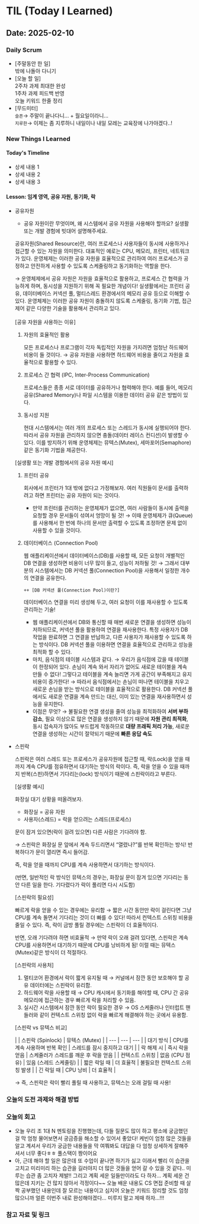 # TIL (Today I Learned)

## Date: 2025-02-10

### Daily Scrum
- [주말동안 한 일] <br>
밖에 나돌아 다니기
- [오늘 할 일] <br>
2주차 과제 최대한 완성 <br>
1주차 과제 피드백 반영 <br>
오늘 키워드 한줄 정리
- [무드미터] <br>
  `슬픈`→ 주말이 끝나다니... + 월요일이라니...
  <br>`지루한`→ 이제는 좀 지루하니 내일이나 내일 모레는 교육장에 나가야겠다..!

### New Things I Learned
#### Today's Timeline
- 상세 내용 1
- 상세 내용 2
- 상세 내용 3

#### Lesson: 임계 영역, 공유 자원, 동기화, 락
- 공유자원
    - 공유 자원이란 무엇이며, 왜 시스템에서 공유 자원을 사용해야 할까요? 실생활 또는 개발 경험에 빗대어 설명해주세요.

    공유자원(Shared Resource)란, 여러 프로세스나 사용자들이 동시에 사용하거나 접근할 수 있는 자원을 의미한다. 대표적인 예로는 CPU, 메모리, 프린터, 네트워크가 있다. 운영체제는 이러한 공유 자원을 효율적으로 관리하여 여러 프로세스가 공정하고 안전하게 사용할 수 있도록 스케줄링하고 동기화하는 역할을 한다.

  → 운영체제에서 공유 자원은 자원을 효율적으로 활용하고, 프로세스 간 협력을 가능하게 하며, 동시성을 지원하기 위해 꼭 필요한 개념이다! 실생활에서는 프린터 공유, 데이터베이스 커넥션 풀, 멀티스레드 환경에서의 메모리 공유 등으로 이해할 수 있다. 운영체제는 이러한 공유 자원이 충돌하지 않도록 스케줄링, 동기화 기법, 접근 제어 같은 다양한 기술을 활용해서 관리하고 있다.
<br><br>
  [공유 자원을 사용하는 이유]

    1. 자원의 효율적인 활용

       모든 프로세스나 프로그램이 각자 독립적인 자원을 가지려면 엄청난 하드웨어 비용이 들 것이다. → 공유 자원을 사용하면 하드웨어 비용을 줄이고 자원을 효율적으로 활용할 수 있다.

    2. 프로세스 간 협력 (IPC, Inter-Process Communication)

       프로세스들은 종종 서로 데이터를 공유하거나 협력해야 한다. 예를 들어, 메모리 공유(Shared Memory)나 파일 시스템을 이용한 데이터 공유 같은 방법이 있다.

    3. 동시성 지원

       현대 시스템에서는 여러 개의 프로세스 또는 스레드가 동시에 실행되어야 한다. 따라서 공유 자원을 관리하지 않으면 충돌(데이터 레이스 컨디션)이 발생할 수 있다. 이를 방지하기 위해 운영체제는 뮤텍스(Mutex), 세마포어(Semaphore)같은 동기화 기법을 제공한다.

    [실생활 또는 개발 경험에서의 공유 자원 예시]
    
    1. 프린터 공유
        
        회사에서 프린터가 1대 밖에 없다고 가정해보자. 여러 직원들이 문서를 출력하려고 하면 프린터는 공유 자원이 되는 것이다.
        
        - 만약 프린터를 관리하는 운영체제가 없으면, 여러 사람들이 동시에 출력을 요청할 경우 문서들이 섞여서 엉망이 될 것! → 이때 운영체제가 큐(Queue)를 사용해서 한 번에 하나의 문서만 출력할 수 있도록 조정하면 문제 없이 사용할 수 있을 것이다.
    2. 데이터베이스 (Connection Pool)
        
        웹 애플리케이션에서 데이터베이스(DB)를 사용할 때, 모든 요청이 개별적인 DB 연결을 생성하면 비용이 너무 많이 들고, 성능이 저하될 것! → 그래서 대부분의 시스템에서는 DB 커넥션 풀(Connection Pool)을 사용해서 일정한 개수의 연결을 공유한다.
        
        `++ [DB 커넥션 풀(Connection Pool)이란?]`
        
        데이터베이스 연결을 미리 생성해 두고, 여러 요청이 이를 재사용할 수 있도록 관리하는 기술!
        
        - 웹 애플리케이션에서 DB와 통신할 때 매번 새로운 연결을 생성하면 성능이 저하되므로, 커넥션 풀을 활용하여 연결을 재사용한다. 특정 사용자가 DB 작업을 완료하면 그 연결을 반납하고, 다른 사용자가 재사용할 수 있도록 하는 방식이다. DB 커넥션 풀을 이용하면 연결을 효율적으로 관리하고 성능을 최적화 할 수 있다.
        - 마치, 음식점의 테이블 시스템과 같다. → 우리가 음식점에 갔을 때 테이블이 한정되어 있다. 손님이 계속 와서 자리가 없어도 새로운 테이블을 계속 만들 수 없다! 그렇다고 테이블을 계속 늘리면 가게 공간이 부족해지고 유지 비용이 증가한다! → 따라서 음식점에서는 손님이 떠나면 테이블을 치우고 새로운 손님을 받는 방식으로 테이블을 효율적으로 활용한다. DB 커넥션 풀에서도 새로운 연결을 계속 만드는 대신, 이미 있는 연결을 재사용하면서 성능을 유지한다.
        - 이점은 무엇? → 불필요한 연결 생성을 줄여 성능을 최적화하여 **서버 부하 감소**, 필요 이상으로 많은 연결을 생성하지 않기 때문에 **자원 관리 최적화**, 동시 접속자가 많아도 부드럽게 작동하므로 **대량 프래픽 처리 가능**, 새로운 연결을 생성하는 시간이 절약되기 때문에 **빠른 응답 속도**


- 스핀락

  스핀락은 여러 스레드 또는 프로세스가 공유자원에 접근할 때, 락(Lock)을 얻을 때까지 계속 CPU를 점유하면서 대기하는 방식의 락이다. 즉, 락을 얻을 수 있을 때까지 반복(스핀)하면서 기다리는(lock) 방식이기 때문에 스핀락이라고 부른다.

  [실생활 예시]

  화장실 대기 상황을 떠올려보자.

    - 화장실 = 공유 자원
    - 사용자(스레드) = 락을 얻으려는 스레드(프로세스)

  문이 잠겨 있으면(락이 걸려 있으면) 다른 사람은 기다려야 함.

  → 스핀락은 화장실 문 앞에서 계속 두드리면서 “열렸나?”를 반복 확인하는 방식! 반복하다가 문이 열리면 즉시 들어감.

  즉, 락을 얻을 때까지 CPU를 계속 사용하면서 대기하는 방식이다.

  (반면, 일반적인 락 방식인 뮤텍스의 경우는, 화장실 문이 잠겨 있으면 기다리는 동안 다른 일을 한다. 기다렸다가 락이 풀리면 다시 시도함)

  [스핀락의 필요성]

  빠르게 락을 얻을 수 있는 경우에는 유리함
  → 짧은 시간 동안만 락이 걸린다면 그냥 CPU를 계속 돌면서 기다리는 것이 더 빠를 수 있다! 따라서 컨텍스트 스위칭 비용을 줄일 수 있다. 즉, 락이 금방 풀릴 경우에는 스핀락이 더 효율적이다.

  반면, 오래 기다려야 하면 비효율적
  → 만약 락이 오래 걸려 있다면, 스핀락은 계속 CPU를 사용하면서 대기하기 때문에 CPU를 낭비하게 됨! 이럴 때는 뮤텍스(Mutex)같은 방식이 더 적절하다.

  [스핀락의 사용처]

    1. 멀티코어 환경에서 락이 짧게 유지될 때
       → 커널에서 잠깐 동안 보호해야 할 공유 데이터에는 스핀락이 유리함.
    2. 하드웨어 락을 사용할 때
       → CPU 캐시에서 동기화를 해야할 때, CPU 간 공유 메모리에 접근하는 경우 빠르게 락을 처리할 수 있음.
    3. 실시간 시스템에서 잠깐 동안 락이 필요한 경우
       → OS 스케줄러나 인터럽트 핸들러와 같이 컨텍스트 스위칭 없이 락을 빠르게 해결해야 하는 곳에서 유용함.

  [스핀락 vs 뮤텍스 비교]

  |  | 스핀락 (Spinlock) | 뮤텍스 (Mutex) |
      | --- | --- | --- |
  | 대기 방식 | CPU를 계속 사용하며 반복 확인 | 스레드를 잠시 중지하고 대기 |
  | 락 해제 시 | 즉시 락을 얻음 | 스케쥴러가 스레드를 깨운 후 락을 얻음 |
  | 컨텍스트 스위칭 | 없음 (CPU 점유) | 있음 (스레드 스케줄링) |
  | 짧은 락일 때 | 더 효율적 | 불필요한 컨텍스트 스위칭 발생 |
  | 긴 락일 때 | CPU 낭비 | 더 효율적 |

  → 즉, 스핀락은 락이 빨리 풀릴 때 사용하고, 뮤텍스는 오래 걸릴 때 사용!

### 오늘의 도전 과제와 해결 방법


### 오늘의 회고
- 오늘 우리 조 1대 N 멘토링을 진행했는데, 다들 질문도 많이 하고 평소에 궁금했던 걸 막
엄청 물어보면서 궁금증을 해소할 수 있어서 좋았다! 케빈이 엄청 많은 것들을 알고 계셔서 우리가 궁금한 
내용들을 막 여쭤봐도 대답을 다 엄청 상세하게 잘해주셔서 너무 좋다ㅎㅎ 풀스택이 짱이어요
- 아, 근데 해야 할 일은 많은데 
또 수업이 끝나면 하기가 싫고 이래서 빨리 이 습관을 고치고 미리미리 하는 습관을 길러야지 
더 많은 것들을 얻어 갈 수 있을 것 같다.. 미루는 습관 좀 고치자 제발!! 그리고 
계획 세운 일들만이라도 다 하자... 계획 세운 건 많은데 지키는 건 많지 않아서 걱정이다~~ 
오늘 배운 내용도 CS 면접 준비할 때 살짝 공부했던 내용인데 잘 모르는 내용이고 심지어 
오늘은 키워드 정리할 것도 엄청 많으니까 얼른 이번주 내로 완성해야겠다... 미루지 말고 
제때 하자...!!!

### 참고 자료 및 링크